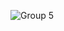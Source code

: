 ![Group 5](https://github.com/HarshaR1642/RentlyWellnessConnect/assets/79972143/111f9d49-39e8-44a5-9211-a98124c1b58c)
